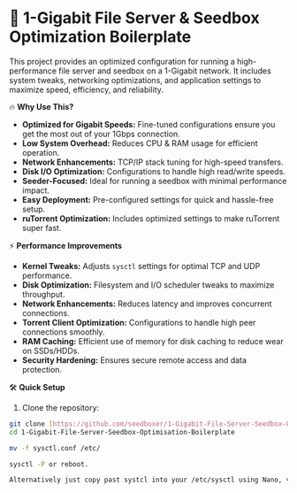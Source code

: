 # 🚀 1-Gigabit File Server & Seedbox Optimization Boilerplate

This project provides an optimized configuration for running a high-performance file server and seedbox on a 1-Gigabit network. It includes system tweaks, networking optimizations, and application settings to maximize speed, efficiency, and reliability.

🔥 **Why Use This?**

* **Optimized for Gigabit Speeds:** Fine-tuned configurations ensure you get the most out of your 1Gbps connection.
* **Low System Overhead:** Reduces CPU & RAM usage for efficient operation.
* **Network Enhancements:** TCP/IP stack tuning for high-speed transfers.
* **Disk I/O Optimization:** Configurations to handle high read/write speeds.
* **Seeder-Focused:** Ideal for running a seedbox with minimal performance impact.
* **Easy Deployment:** Pre-configured settings for quick and hassle-free setup.
* **ruTorrent Optimization:** Includes optimized settings to make ruTorrent super fast.

⚡ **Performance Improvements**

* **Kernel Tweaks:** Adjusts `sysctl` settings for optimal TCP and UDP performance.
* **Disk Optimization:** Filesystem and I/O scheduler tweaks to maximize throughput.
* **Network Enhancements:** Reduces latency and improves concurrent connections.
* **Torrent Client Optimization:** Configurations to handle high peer connections smoothly.
* **RAM Caching:** Efficient use of memory for disk caching to reduce wear on SSDs/HDDs.
* **Security Hardening:** Ensures secure remote access and data protection.

🛠️ **Quick Setup**

1. Clone the repository:

```bash
git clone [https://github.com/seedboxer/1-Gigabit-File-Server-Seedbox-Optimisation-Boilerplate.git](https://github.com/seedboxer/1-Gigabit-File-Server-Seedbox-Optimisation-Boilerplate.git)
cd 1-Gigabit-File-Server-Seedbox-Optimisation-Boilerplate

mv -f sysctl.conf /etc/

sysctl -P or reboot.

Alternatively just copy past systcl into your /etc/sysctl using Nano, vim etc.
